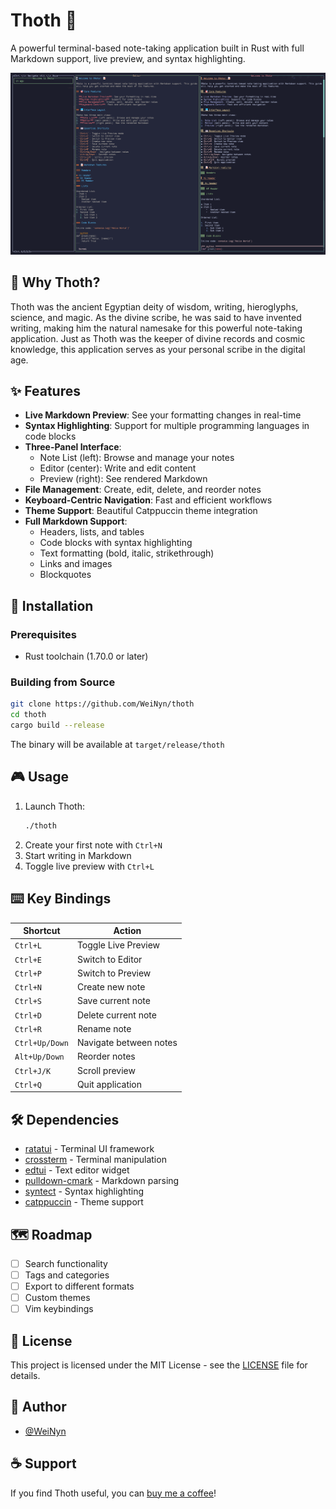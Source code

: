 # Thoth 📝

A powerful terminal-based note-taking application built in Rust with full Markdown support, live preview, and syntax highlighting.

![Thoth Note Demo](images/thoth-note-demo.png)

## 🔮 Why Thoth?

Thoth was the ancient Egyptian deity of wisdom, writing, hieroglyphs, science, and magic. As the divine scribe, he was said to have invented writing, making him the natural namesake for this powerful note-taking application. Just as Thoth was the keeper of divine records and cosmic knowledge, this application serves as your personal scribe in the digital age.

## ✨ Features

- **Live Markdown Preview**: See your formatting changes in real-time
- **Syntax Highlighting**: Support for multiple programming languages in code blocks
- **Three-Panel Interface**:
  - Note List (left): Browse and manage your notes
  - Editor (center): Write and edit content
  - Preview (right): See rendered Markdown
- **File Management**: Create, edit, delete, and reorder notes
- **Keyboard-Centric Navigation**: Fast and efficient workflows
- **Theme Support**: Beautiful Catppuccin theme integration
- **Full Markdown Support**: 
  - Headers, lists, and tables
  - Code blocks with syntax highlighting
  - Text formatting (bold, italic, strikethrough)
  - Links and images
  - Blockquotes

## 🚀 Installation

### Prerequisites

- Rust toolchain (1.70.0 or later)

### Building from Source

```bash
git clone https://github.com/WeiNyn/thoth
cd thoth
cargo build --release
```

The binary will be available at `target/release/thoth`

## 🎮 Usage

1. Launch Thoth:
   ```bash
   ./thoth
   ```
2. Create your first note with `Ctrl+N`
3. Start writing in Markdown
4. Toggle live preview with `Ctrl+L`

## ⌨️ Key Bindings

| Shortcut | Action |
|----------|--------|
| `Ctrl+L` | Toggle Live Preview |
| `Ctrl+E` | Switch to Editor |
| `Ctrl+P` | Switch to Preview |
| `Ctrl+N` | Create new note |
| `Ctrl+S` | Save current note |
| `Ctrl+D` | Delete current note |
| `Ctrl+R` | Rename note |
| `Ctrl+Up/Down` | Navigate between notes |
| `Alt+Up/Down` | Reorder notes |
| `Ctrl+J/K` | Scroll preview |
| `Ctrl+Q` | Quit application |

## 🛠️ Dependencies

- [ratatui](https://crates.io/crates/ratatui) - Terminal UI framework
- [crossterm](https://crates.io/crates/crossterm) - Terminal manipulation
- [edtui](https://crates.io/crates/edtui) - Text editor widget
- [pulldown-cmark](https://crates.io/crates/pulldown-cmark) - Markdown parsing
- [syntect](https://crates.io/crates/syntect) - Syntax highlighting
- [catppuccin](https://crates.io/crates/catppuccin) - Theme support

## 🗺️ Roadmap

- [ ] Search functionality
- [ ] Tags and categories
- [ ] Export to different formats
- [ ] Custom themes
- [ ] Vim keybindings

## 📜 License

This project is licensed under the MIT License - see the [LICENSE](LICENSE) file for details.

## 👤 Author

- [@WeiNyn](https://github.com/WeiNyn)

## ☕ Support

If you find Thoth useful, you can [buy me a coffee](https://buymeacoffee.com/weinyn)!
